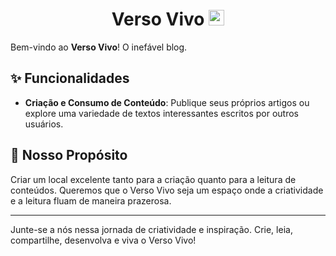 <h1 align='center'>Verso Vivo <img src="https://media2.giphy.com/media/QssGEmpkyEOhBCb7e1/giphy.gif?cid=ecf05e47a0n3gi1bfqntqmob8g9aid1oyj2wr3ds3mg700bl&rid=giphy.gif" width ="25"></h1> 

Bem-vindo ao **Verso Vivo**! O inefável blog.

## ✨ Funcionalidades

- **Criação e Consumo de Conteúdo**: Publique seus próprios artigos ou explore uma variedade de textos interessantes escritos por outros usuários.

## 🎯 Nosso Propósito

Criar um local excelente tanto para a criação quanto para a leitura de conteúdos. Queremos que o Verso Vivo seja um espaço onde a criatividade e a leitura fluam de maneira prazerosa.

---

Junte-se a nós nessa jornada de criatividade e inspiração. Crie, leia, compartilhe, desenvolva e viva o Verso Vivo!
